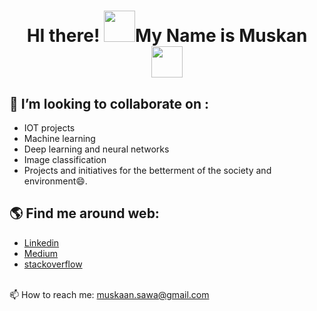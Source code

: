 # <p align="center" > HI there! <img src = "https://tenor.com/view/hi-wave-gif-10604183" width=50 height=50 />My Name is Muskan  <img src="https://tenor.com/view/hi-hello-wave-gif-9462745" height=50 width="50"/></p>
<!--


- 🔭 I’m currently working on ...
- 🌱 I’m currently learning ...
- 👯 I’m looking to collaborate on ...
- 🤔 I’m looking for help with ...
- 💬 Ask me about ...
- 📫 How to reach me: ...
- 😄 Pronouns: ...
- ⚡ Fun fact: ...
-->

## 👯 I’m looking to collaborate on  :<br>
* IOT projects
* Machine learning 
* Deep learning and neural networks
* Image classification
* Projects and initiatives for the betterment of the society and environment😄.

## 🌎 Find me around web:
* [Linkedin](https://www.linkedin.com/in/muskan-sawa-037758151/)
* [Medium](https://muskaan-sawa.medium.com/)
* [stackoverflow](https://stackoverflow.com/users/12084755/muskan-litw)
<!--* [Leetcode](https://leetcode.com/muskan_sawa26/) -->

<br>📫 How to reach me: muskaan.sawa@gmail.com

